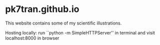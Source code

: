 # pk7tran.github.io

This website contains some of my scientific illustrations.

Hosting locally: run ``python -m SimpleHTTPServer'' in terminal and visit localhost:8000 in browser